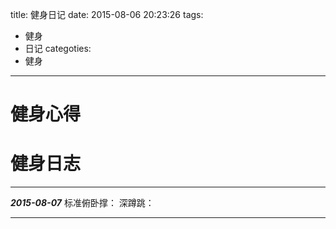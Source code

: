 title: 健身日记
date: 2015-08-06 20:23:26
tags:
- 健身
- 日记
categoties:
- 健身

---
# 健身心得
# 健身日志
------
_**2015-08-07**_
标准俯卧撑：
深蹲跳：

------
